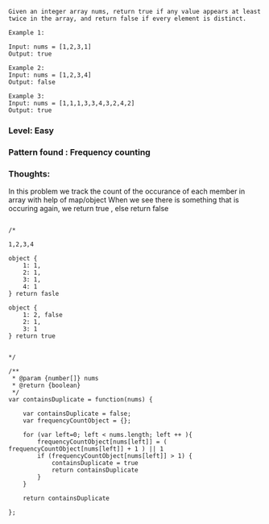```
Given an integer array nums, return true if any value appears at least twice in the array, and return false if every element is distinct.

Example 1:

Input: nums = [1,2,3,1]
Output: true

Example 2:
Input: nums = [1,2,3,4]
Output: false

Example 3:
Input: nums = [1,1,1,3,3,4,3,2,4,2]
Output: true

```
### Level: Easy

### Pattern found :  Frequency counting 

### Thoughts:

In this problem we track the count of the occurance of each member in array with help of map/object 
When we see there is something that is occuring again, we return true , else return false

```

/*

1,2,3,4

object {
    1: 1,
    2: 1,
    3: 1,
    4: 1
} return fasle

object {
    1: 2, false
    2: 1,
    3: 1
} return true


*/

/**
 * @param {number[]} nums
 * @return {boolean}
 */
var containsDuplicate = function(nums) {

    var containsDuplicate = false;
    var frequencyCountObject = {};

    for (var left=0; left < nums.length; left ++ ){
        frequencyCountObject[nums[left]] = ( frequencyCountObject[nums[left]] + 1 ) || 1
        if (frequencyCountObject[nums[left]] > 1) {
            containsDuplicate = true
            return containsDuplicate
        }
    }

    return containsDuplicate

};


```